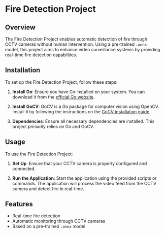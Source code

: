 # Fire Detection Project

## Overview

The Fire Detection Project enables automatic detection of fire through CCTV cameras without human intervention. Using a pre-trained `.onnx` model, this project aims to enhance video surveillance systems by providing real-time fire detection capabilities.

## Installation

To set up the Fire Detection Project, follow these steps:

1. **Install Go**: Ensure you have Go installed on your system. You can download it from the [official Go website](https://golang.org/dl/).

2. **Install GoCV**: GoCV is a Go package for computer vision using OpenCV. Install it by following the instructions on the [GoCV installation guide](https://gocv.io/getting-started/).

3. **Dependencies**: Ensure all necessary dependencies are installed. This project primarily relies on Go and GoCV.

## Usage

To use the Fire Detection Project:

1. **Set Up**: Ensure that your CCTV camera is properly configured and connected.

2. **Run the Application**: Start the application using the provided scripts or commands. The application will process the video feed from the CCTV camera and detect fire in real-time.

## Features

- Real-time fire detection
- Automatic monitoring through CCTV cameras
- Based on a pre-trained `.onnx` model
